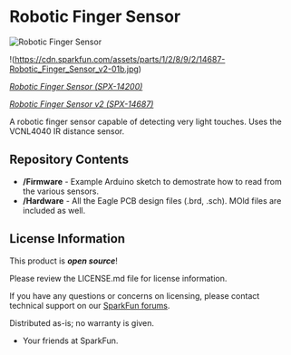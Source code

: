 Robotic Finger Sensor 
========================

![Robotic Finger Sensor](https://cdn.sparkfun.com//assets/parts/1/2/1/4/0/Robotic_Finger_Sensor_04.jpg)

!(https://cdn.sparkfun.com/assets/parts/1/2/8/9/2/14687-Robotic_Finger_Sensor_v2-01b.jpg)  

[*Robotic Finger Sensor (SPX-14200)*](https://www.sparkfun.com/products/14200)  

[*Robotic Finger Sensor v2 (SPX-14687)*](https://www.sparkfun.com/products/14687)

A robotic finger sensor capable of detecting very light touches. Uses the VCNL4040 IR distance sensor. 

Repository Contents
------------------

* **/Firmware** - Example Arduino sketch to demostrate how to read from the various sensors.
* **/Hardware** - All the Eagle PCB design files (.brd, .sch). MOld files are included as well. 

License Information
-------------------

This product is _**open source**_! 

Please review the LICENSE.md file for license information. 

If you have any questions or concerns on licensing, please contact technical support on our [SparkFun forums](https://forum.sparkfun.com/viewforum.php?f=152).

Distributed as-is; no warranty is given.

- Your friends at SparkFun.